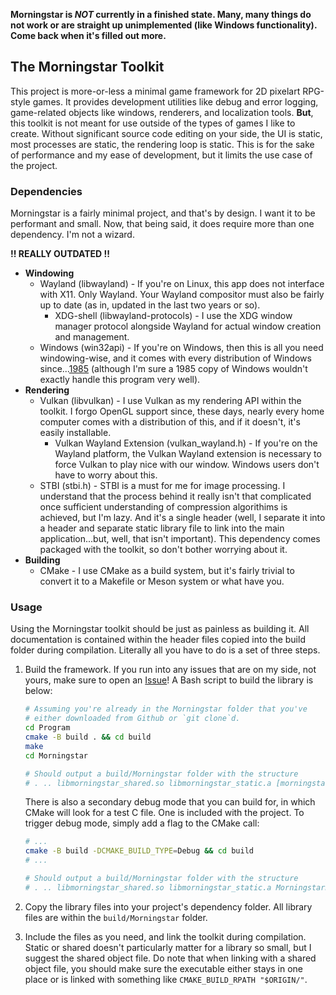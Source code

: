 **Morningstar is _NOT_ currently in a finished state. Many, many things do not work or are straight up unimplemented (like Windows functionality). Come back when it's filled out more.**

## The Morningstar Toolkit
This project is more-or-less a minimal game framework for 2D pixelart RPG-style games. It provides development utilities like debug and error logging, game-related objects like windows, renderers, and localization tools. **But**, this toolkit is not meant for use outside of the types of games I like to create. Without significant source code editing on your side, the UI is static, most processes are static, the rendering loop is static. This is for the sake of performance and my ease of development, but it limits the use case of the project.

### Dependencies
Morningstar is a fairly minimal project, and that's by design. I want it to be performant and small. Now, that being said, it does require more than one dependency. I'm not a wizard.

**!! REALLY OUTDATED !!**
- **Windowing**
    - Wayland (libwayland) - If you're on Linux, this app does not interface with X11. Only Wayland. Your Wayland compositor must also be fairly up to date (as in, updated in the last two years or so).
        - XDG-shell (libwayland-protocols) - I use the XDG window manager protocol alongside Wayland for actual window creation and management.
    - Windows (win32api) - If you're on Windows, then this is all you need windowing-wise, and it comes with every distribution of Windows since...[1985](https://en.wikipedia.org/wiki/Windows_API) (although I'm sure a 1985 copy of Windows wouldn't exactly handle this program very well).
- **Rendering**
    - Vulkan (libvulkan) - I use Vulkan as my rendering API within the toolkit. I forgo OpenGL support since, these days, nearly every home computer comes with a distribution of this, and if it doesn't, it's easily installable.
        - Vulkan Wayland Extension (vulkan_wayland.h) - If you're on the Wayland platform, the Vulkan Wayland extension is necessary to force Vulkan to play nice with our window. Windows users don't have to worry about this.
    - STBI (stbi.h) - STBI is a must for me for image processing. I understand that the process behind it really isn't that complicated once sufficient understanding of compression algorithims is achieved, but I'm lazy. And it's a single header (well, I separate it into a header and separate static library file to link into the main application...but, well, that isn't important). This dependency comes packaged with the toolkit, so don't bother worrying about it.
- **Building**
    - CMake - I use CMake as a build system, but it's fairly trivial to convert it to a Makefile or Meson system or what have you.

### Usage
Using the Morningstar toolkit should be just as painless as building it. All documentation is contained within the header files copied into the build folder during compilation. Literally all you have to do is a set of three steps.

1. Build the framework. If you run into any issues that are on my side, not yours, make sure to open an [Issue](https://github.com/israfiel-a/morningstar/issues/new)! A Bash script to build the library is below:

    ```bash
    # Assuming you're already in the Morningstar folder that you've
    # either downloaded from Github or `git clone`d.
    cd Program
    cmake -B build . && cd build
    make
    cd Morningstar

    # Should output a build/Morningstar folder with the structure
    # . .. libmorningstar_shared.so libmorningstar_static.a [morningstar headers].h
    ```

    There is also a secondary debug mode that you can build for, in which CMake will look for a test C file. One is included with the project. To trigger debug mode, simply add a flag to the CMake call:

    ```bash
    # ...
    cmake -B build -DCMAKE_BUILD_TYPE=Debug && cd build
    # ...

    # Should output a build/Morningstar folder with the structure
    # . .. libmorningstar_shared.so libmorningstar_static.a MorningstarDemo
    ```

2. Copy the library files into your project's dependency folder. All library files are within the `build/Morningstar` folder.

3. Include the files as you need, and link the toolkit during compilation. Static or shared doesn't particularly matter for a library so small, but I suggest the shared object file. Do note that when linking with a shared object file, you should make sure the executable either stays in one place or is linked with something like `CMAKE_BUILD_RPATH "$ORIGIN/"`.